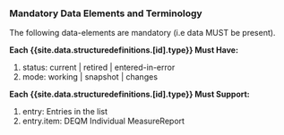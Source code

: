 <!--Begin Generated Intro Tag (DO NOT REMOVE)-->
### Mandatory Data Elements and Terminology
The following data-elements are mandatory (i.e data MUST be present).

**Each {{site.data.structuredefinitions.[id].type}} Must Have:**
1. status: current \| retired \| entered-in-error
2. mode: working \| snapshot \| changes

**Each {{site.data.structuredefinitions.[id].type}} Must Support:**
1. entry: Entries in the list
2. entry.item: DEQM Individual MeasureReport

<!--End Generated Intro (DO NOT REMOVE)-->
